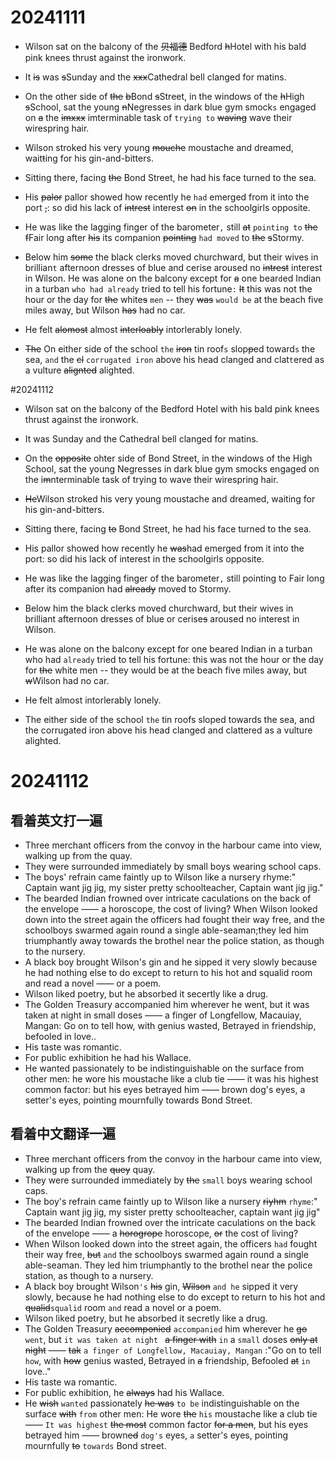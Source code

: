 # 20241111
- Wilson sat on the balcony of the ~~贝福德~~ Bedford ~~h~~Hotel with his bald pink knees thrust against the ironwork.
- It ~~is~~ was ~~s~~Sunday and the ~~xxx~~Cathedral bell clanged for matins.
- On the other side of ~~the~~ ~~b~~Bond ~~s~~Street, in the windows of the ~~h~~High ~~s~~School, sat the young ~~n~~Negresses in dark blue gym smock`s` engaged on ~~a~~ the ~~imxxx~~ imterminable task of `trying to` ~~waving~~ wave their wirespring hair.
- Wilson stroked his very young ~~mouche~~ moustache and dreamed, wait~~t~~ing for his gin-and-bitters.

- Sitting there, facing ~~the~~ Bond Street, he had his face turned to the sea.
- His ~~palor~~ pallor showed how recently he `had` emerged from it into the port ~~,~~: so did his lack of ~~intrest~~ interest ~~on~~ in the schoolgirls opposite.
- He was like the lagging finger of the barometer`,` still ~~at~~ `pointing to` ~~the~~ ~~f~~Fair long after ~~his~~ its companion ~~pointing~~ `had moved` to ~~the~~ ~~s~~Stormy.
- Below him ~~some~~ the black clerks moved churchward, but their wives in  brillian`t` afternoon dresses of blue and cerise aroused no ~~intrest~~ interest in Wilson. He was alone on the balcony except for ~~a~~ one bear`d`ed Indian in a turban `who had already` tried to tell his fortune`:` ~~It~~ this was not the hour or the day for ~~the~~ white~~s~~ `men` -- they ~~was~~ `would be`  at the beach five miles away, but Wilson ~~has~~ had no car.
- He felt ~~alomost~~ almost ~~interloably~~ intorlerably lonely.
- ~~The~~ On either side of the school `the` ~~iron~~ tin roof`s`  slop~~p~~ed toward`s` the sea, `and` the ~~cl~~ `corrugated iron` above his head clanged and clat`t`ered as a vulture ~~alignted~~ alighted.

#20241112
- Wilson sat on the balcony of the Bedford Hotel with his bald pink knees thrust against the ironwork.
- It was Sunday and the Cathedral bell clanged for matins.
- On the ~~opposite~~ ohter side of Bond Street, in the windows of the High School, sat the young Negresses in dark blue gym smocks engaged on the i~~m~~nterminable task of trying to wave their wirespring hair.
- ~~He~~Wilson stroked his very young moustache and dreamed, waiting for his gin-and-bitters.

- Sitting there, facing ~~to~~ Bond Street, he had his face turned to the sea.
- His pallor showed how recently he ~~was~~had emerged from it into the port: so did his lack of interest in the schoolgirls opposite.
- He was like the lagging finger of the barometer`,` still pointing to Fair long after its companion had ~~already~~ moved to Stormy.
- Below him the black clerks moved churchward, but their wives in brilliant afternoon dresses of blue or cerise~~s~~ aroused no interest in Wilson.
- He was alone on the balcony except for one beared Indian in a turban who had `already` tried to tell his fortune: this was not the hour or the day for ~~the~~ white men -- they would be at the beach five miles away, but ~~w~~Wilson had no car.
- He felt almost intorlerably  lonely.
- The either side of the school `the` tin roofs sloped towards the sea, and the corrugated iron above his head clanged and clattered as a vulture alighted.


# 20241112
## 看着英文打一遍
- Three merchant officers from the convoy in the harbour came into view, walking up from the quay.
- They were surrounded immediately by small boys wearing school caps.
- The boys' refrain came faintly up to Wilson like a nursery rhyme:" Captain want jig jig, my sister pretty schoolteacher, Captain want jig jig."
- The bearded Indian frowned over intricate caculations on the back of the envelope —— a horoscope, the cost of living? When Wilson looked down into the street again the officers had fought their way free, and the schoolboys swarmed again round a single able-seaman;they led him triumphantly away towards the brothel near the police station, as though to the nursery.
- A black boy brought Wilson's gin and he sipped it very slowly because he had nothing else to do except to return to his hot and squalid room and read a novel —— or a poem.
- Wilson liked poetry, but he absorbed it secertly like a drug.
- The Golden Treasury accompanied him wherever he went, but it was taken at night in small doses —— a finger of Longfellow, Macauiay, Mangan: Go on to tell how, with genius wasted, Betrayed in friendship, befooled in love..
- His taste was romantic.
- For public exhibition he had his Wallace.
- He wanted passionately to be indistinguishable on the surface from other men: he wore his moustache like a club tie —— it was his highest common factor: but his eyes betrayed him —— brown dog's eyes, a setter's eyes, pointing mournfully towards Bond Street.

## 看着中文翻译一遍
- Three merchant officers from the convoy in the harbour came into view, walking up from the ~~quey~~ quay.
- They were surrounded immediately by ~~the~~ `small` boys wearing school caps.
- The boy's refrain came faintly up to Wilson like a nursery ~~riyhm~~ `rhyme`:" Captain want jig jig, my sister pretty schoolteacher, captain want jig jig"
- The bearded Indian frowned over the intricate caculations on the back of the envelope —— a ~~horogrope~~ horoscope, ~~or~~ the cost of living?
-  When Wilson looked down into the street again, the officers `had` fought their way free, ~~but~~ `and` the schoolboys swarmed again round a single able-seaman. They led him triump`h`antly to the brothel near the police station, as though to a nursery.
- A black boy brought Wilson`'s` ~~his~~ gin, ~~Wilson~~ `and he` sipped it very slowly, because he had nothing else to do except to return to his hot and ~~qualid~~`squalid` room `and` read a novel or a poem.
- Wilson liked poetry, but he absorbed it secretly like a drug.
- The Golden Treasury ~~accomponied~~ `accompanied` him wherever he ~~go~~ `went`, but `it was taken at night ` ~~a finger with~~ `in` a `small` doses ~~only at night~~ —— ~~tak~~ `a finger of Longfellow, Macauiay, Mangan` :"Go on to tell `how`, with ~~how~~ genius wasted, Betrayed in ~~a~~ friendship, Befooled ~~at~~ `in` love.."
- His taste wa romantic.
- For public exhibition, he ~~always~~ had his Wallace.
- He ~~wish~~ `wanted` passionately ~~he was~~ `to be` indistinguishable on the surface ~~with~~ `from` other men: He wore ~~the~~ `his` moustache like a club tie —— `It was highest` ~~the most~~ common factor ~~for a men~~, but his eyes betrayed him —— brown~~ed~~ `dog's` eyes, `a` setter's eyes, pointing mournfully ~~to~~ `towards` Bond street.